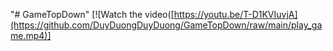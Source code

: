 "# GameTopDown" 
[![Watch the video([https://youtu.be/T-D1KVIuvjA](https://github.com/DuyDuongDuyDuong/GameTopDown/raw/main/play_game.mp4)]
